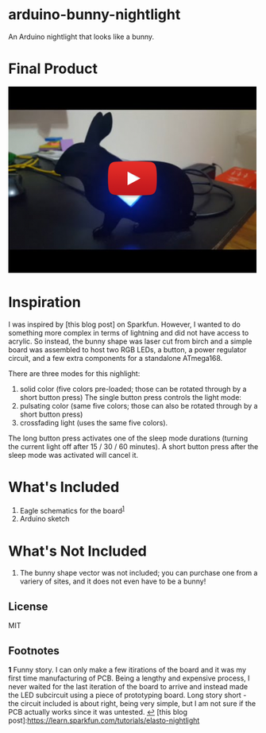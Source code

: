 # arduino-bunny-nightlight
An Arduino nightlight that looks like a bunny.

# Final Product
[<img src="./readme_files/yt_thumbnail.png">](https://youtu.be/e8dI3R4e3lQ)

# Inspiration
I was inspired by [this blog post] on Sparkfun. However, I wanted to do something more complex in terms of lightning and did not have access to acrylic. So instead, the bunny shape was laser cut from birch and a simple board was assembled to host two RGB LEDs, a button, a power regulator circuit, and a few extra components for a standalone ATmega168.

There are three modes for this nighlight:

1. solid color (five colors pre-loaded; those can be rotated through by a short button press)
The single button press controls the light mode:
2. pulsating color (same five colors; those can also be rotated through by a short button press)
3. crossfading light (uses the same five colors).


The long button press activates one of the sleep mode durations (turning the current light off after 15 / 30 / 60 minutes). A short button press after the sleep mode was activated will cancel it.

# What's Included
1. Eagle schematics for the board<sup name="a1">[1](#f1)</sup>
2. Arduino sketch
 
# What's Not Included
1. The bunny shape vector was not included; you can purchase one from a variery of sites, and it does not even have to be a bunny!

License
----

MIT

Footnotes
----
<b name="f1">1</b> Funny story. I can only make a few itirations of the board and it was my first time manufacturing of PCB. Being a lengthy and expensive process, I never waited for the last iteration of the board to arrive and instead made the LED subcircuit using a piece of prototyping board. Long story short - the circuit included is about right, being very simple, but I am not sure if the PCB actually works since it was untested. [↩](#a1)
[this blog post]:https://learn.sparkfun.com/tutorials/elasto-nightlight
